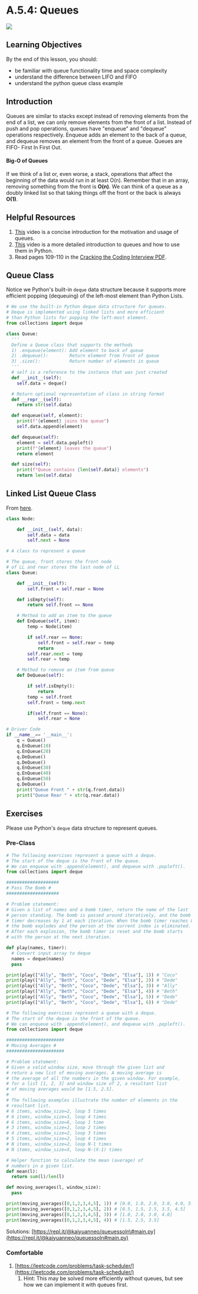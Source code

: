 # A.5.4: Queues

![](../../../.gitbook/assets/1_axag3gn3s-xjn3dvqw6afw.png)

## Learning Objectives

By the end of this lesson, you should:

* be familiar with queue functionality time and space complexity
* understand the difference between LIFO and FIFO
* understand the python queue class example

## Introduction

Queues are similar to stacks except instead of removing elements from the end of a list, we can only remove elements from the front of a list. Instead of push and pop operations, queues have "enqueue" and "dequeue" operations respectively. Enqueue adds an element to the back of a queue, and dequeue removes an element from the front of a queue. Queues are FIFO- First In First Out.

#### Big-O of Queues

If we think of a list or, even worse, a stack, operations that affect the beginning of the data would run in at least O\(n\). Remember that in an array, removing something from the front is **O\(n\)**. We can think of a queue as a doubly linked list so that taking things off the front or the back is always **O\(1\)**.

## Helpful Resources

1. [This](https://www.youtube.com/watch?v=9Obx8TTQnaY) video is a concise introduction for the motivation and usage of queues.
2. [This](https://www.youtube.com/watch?v=Y7wZO2tMjnY) video is a more detailed introduction to queues and how to use them in Python.
3. Read pages 109-110 in the [Cracking the Coding Interview PDF](../a.0-algorithms-overview.md#resources).

## Queue Class

Notice we Python's built-in `deque` data structure because it supports more efficient popping \(dequeuing\) of the left-most element than Python Lists.

```python
# We use the built-in Python deque data structure for queues.
# Deque is implemented using linked lists and more efficient
# than Python lists for popping the left-most element.
from collections import deque

class Queue:
  '''
  Define a Queue class that supports the methods
  1) .enqueue(element): Add element to back of queue
  2) .dequeue():        Return element from front of queue
  3) .size():           Return number of elements in queue
  '''
  # self is a reference to the instance that was just created
  def __init__(self):
    self.data = deque()

  # Return optional representation of class in string format
  def __repr__(self):
    return str(self.data)

  def enqueue(self, element):
    print(f"{element} joins the queue")
    self.data.append(element)

  def dequeue(self):
    element = self.data.popleft()
    print(f"{element} leaves the queue")
    return element

  def size(self):
    print(f"Queue contains {len(self.data)} elements")
    return len(self.data)

```

## Linked List Queue Class

From [here](https://www.geeksforgeeks.org/queue-linked-list-implementation/).

```python
class Node:

    def __init__(self, data):
        self.data = data
        self.next = None

# A class to represent a queue

# The queue, front stores the front node
# of LL and rear stores the last node of LL
class Queue:

    def __init__(self):
        self.front = self.rear = None

    def isEmpty(self):
        return self.front == None

    # Method to add an item to the queue
    def EnQueue(self, item):
        temp = Node(item)

        if self.rear == None:
            self.front = self.rear = temp
            return
        self.rear.next = temp
        self.rear = temp

    # Method to remove an item from queue
    def DeQueue(self):

        if self.isEmpty():
            return
        temp = self.front
        self.front = temp.next

        if(self.front == None):
            self.rear = None

# Driver Code
if __name__== '__main__':
    q = Queue()
    q.EnQueue(10)
    q.EnQueue(20)
    q.DeQueue()
    q.DeQueue()
    q.EnQueue(30)
    q.EnQueue(40)
    q.EnQueue(50)
    q.DeQueue()
    print("Queue Front " + str(q.front.data))
    print("Queue Rear " + str(q.rear.data))
```

## Exercises

Please use Python's `deque` data structure to represent queues.

### Pre-Class

```python
# The following exercises represent a queue with a deque.
# The start of the deque is the front of the queue.
# We can enqueue with .append(element), and dequeue with .popleft().
from collections import deque

####################
# Pass The Bomb #
####################

# Problem statement:
# Given a list of names and a bomb timer, return the name of the last
# person standing. The bomb is passed around iteratively, and the bomb
# timer decreases by 1 at each iteration. When the bomb timer reaches 0,
# the bomb explodes and the person at the current index is eliminated.
# After each explosion, the bomb timer is reset and the bomb starts
# with the person at the next iteration.

def play(names, timer):
  # Convert input array to deque
  names = deque(names)
  pass

print(play(["Ally", "Beth", "Coco", "Dede", "Elsa"], 1)) # "Coco"
print(play(["Ally", "Beth", "Coco", "Dede", "Elsa"], 2)) # "Dede"
print(play(["Ally", "Beth", "Coco", "Dede", "Elsa"], 3)) # "Ally"
print(play(["Ally", "Beth", "Coco", "Dede", "Elsa"], 4)) # "Beth"
print(play(["Ally", "Beth", "Coco", "Dede", "Elsa"], 5)) # "Dede"
print(play(["Ally", "Beth", "Coco", "Dede", "Elsa"], 6)) # "Dede"
```

```python
# The following exercises represent a queue with a deque.
# The start of the deque is the front of the queue.
# We can enqueue with .append(element), and dequeue with .popleft().
from collections import deque

######################
# Moving Averages #
######################

# Problem statement:
# Given a valid window size, move through the given list and
# return a new list of moving averages. A moving average is
# the average of all the numbers in the given window. For example,
# for a list [1, 2, 3] and window size of 2, a resultant list
# of moving averages would be [1.5, 2.5].
#
# The following examples illustrate the number of elements in the
# resultant list.
# 6 items, window_size=2, loop 5 times
# 6 items, window_size=3, loop 4 times
# 6 items, window_size=6, loop 1 time
# 3 items, window_size=2, loop 2 times
# 4 items, window_size=2, loop 3 times
# 5 items, window_size=2, loop 4 times
# N items, window_size=2, loop N-1 times
# N items, window_size=X, loop N-(X-1) times

# Helper function to calculate the mean (average) of
# numbers in a given list.
def mean(l):
  return sum(l)/len(l)

def moving_averages(l, window_size):
  pass

print(moving_averages([0,1,2,3,4,5], 1)) # [0.0, 1.0, 2.0, 3.0, 4.0, 5.0]
print(moving_averages([0,1,2,3,4,5], 2)) # [0.5, 1.5, 2.5, 3.5, 4.5]
print(moving_averages([0,1,2,3,4,5], 3)) # [1.0, 2.0, 3.0, 4.0]
print(moving_averages([0,1,2,3,4,5], 4)) # [1.5, 2.5, 3.5]

```

Solutions: [https://repl.it/@kaiyuanneo/queuessoln\#main.py](https://repl.it/@kaiyuanneo/queuessoln#main.py)

### Comfortable

1. [https://leetcode.com/problems/task-scheduler/](https://leetcode.com/problems/task-scheduler/)
   1. Hint: This may be solved more efficiently without queues, but see how we can implement it with queues first.
